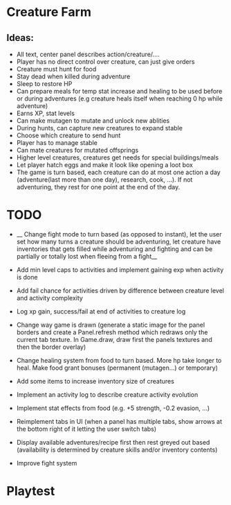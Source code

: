 # Creature Farm

## Ideas:
- All text, center panel describes action/creature/....
- Player has no direct control over creature, can just give orders
- Creature must hunt for food
- Stay dead when killed during adventure
- Sleep to restore HP
- Can prepare meals for temp stat increase and healing to be used before or during adventures (e.g creature heals itself when reaching 0 hp while adventure)
- Earns XP, stat levels
- Can make mutagen to mutate and unlock new ablities
- During hunts, can capture new creatures to expand stable
- Choose which creature to send hunt
- Player has to manage stable
- Can mate creatures for mutated offsprings
- Higher level creatures, creatures get needs for special buildings/meals
- Let player hatch eggs and make it look like opening a loot box
- The game is turn based, each creature can do at most one action a day (adventure(last more than one day), research, cook, ...). If not adventuring, they rest for one point at the end of the day.


# TODO
- __ Change fight mode to turn based (as opposed to instant), let the user set how many turns a creature should be adventuring, let creature have inventories that gets filled while adventuring and fighting and can be partially or totally lost when fleeing from a fight__
- Add min level caps to activities and implement gaining exp when activity is done
- Add fail chance for activities driven by difference between creature level and activity complexity
- Log xp gain, success/fail at end of activities to creature log
- Change way game is drawn (generate a static image for the panel borders and create a Panel.refresh method which redraws only the current tab texture. In Game.draw, draw first the panels textures and then the border overlay)
- Change healing system from food to turn based. More hp take longer to heal. Make food grant bonuses (permanent (mutagen...) or temporary)
- Add some items to increase inventory size of creatures

- Implement an activity log to describe creature activity evolution
- Implement stat effects from food (e.g. +5 strength, -0.2 evasion, ...)
- Reimplement tabs in UI (when a panel has multiple tabs, show arrows at the bottom right of it letting the user switch tabs)
- Display available adventures/recipe first then rest greyed out based (availability is determined by creature skills and/or inventory contents)
- Improve fight system

# Playtest
